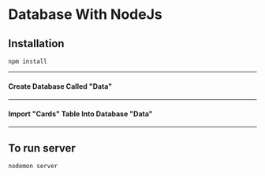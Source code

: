 # Database With NodeJs
## Installation
```
npm install
```
---
#### Create Database Called "Data"
---

#### Import "Cards" Table Into Database "Data"
---

## To run server

```
nodemon server
```

